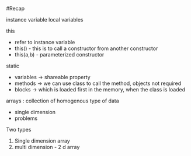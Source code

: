 #Recap 

instance variable 
local variables

this
 - refer to instance variable 
 - this() - this is to call a constructor from another constructor 
 - this(a,b) - parameterized constructor

static
 - variables -> shareable property
 - methods   -> we can use class to call the method, objects not required
 - blocks    -> which is loaded first in the memory, when the class is loaded

arrays : collection of homogenous type of data
 - single dimension 
 - problems 




Two types
1. Single dimension array 
2. multi dimension - 2 d array 


 











